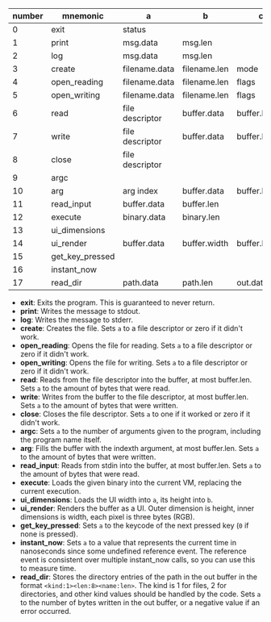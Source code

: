 | number | mnemonic        | a               | b            | c             | d       |
| ------ | --------------- | --------------- | ------------ | ------------- | ------- |
| 0      | exit            | status          |              |               |         |
| 1      | print           | msg.data        | msg.len      |               |         |
| 2      | log             | msg.data        | msg.len      |               |         |
| 3      | create          | filename.data   | filename.len | mode          |         |
| 4      | open_reading    | filename.data   | filename.len | flags         | mode    |
| 5      | open_writing    | filename.data   | filename.len | flags         | mode    |
| 6      | read            | file descriptor | buffer.data  | buffer.len    |         |
| 7      | write           | file descriptor | buffer.data  | buffer.len    |         |
| 8      | close           | file descriptor |              |               |         |
| 9      | argc            |                 |              |               |         |
| 10     | arg             | arg index       | buffer.data  | buffer.len    |         |
| 11     | read_input      | buffer.data     | buffer.len   |               |         |
| 12     | execute         | binary.data     | binary.len   |               |         |
| 13     | ui_dimensions   |                 |              |               |         |
| 14     | ui_render       | buffer.data     | buffer.width | buffer.height |         |
| 15     | get_key_pressed |                 |              |               |         |
| 16     | instant_now     |                 |              |               |         |
| 17     | read_dir        | path.data       | path.len     | out.data      | out.len |

- **exit**: Exits the program. This is guaranteed to never return.
- **print**: Writes the message to stdout.
- **log**: Writes the message to stderr.
- **create**: Creates the file. Sets `a` to a file descriptor or zero if it didn't work.
- **open_reading**: Opens the file for reading. Sets `a` to a file descriptor or zero if it didn't work.
- **open_writing**: Opens the file for writing. Sets `a` to a file descriptor or zero if it didn't work.
- **read**: Reads from the file descriptor into the buffer, at most buffer.len. Sets `a` to the amount of bytes that were read.
- **write**: Writes from the buffer to the file descriptor, at most buffer.len. Sets `a` to the amount of bytes that were written.
- **close**: Closes the file descriptor. Sets `a` to one if it worked or zero if it didn't work.
- **argc**: Sets `a` to the number of arguments given to the program, including the program name itself.
- **arg**: Fills the buffer with the indexth argument, at most buffer.len. Sets `a` to the amount of bytes that were written.
- **read_input**: Reads from stdin into the buffer, at most buffer.len. Sets `a` to the amount of bytes that were read.
- **execute**: Loads the given binary into the current VM, replacing the current execution.
- **ui_dimensions**: Loads the UI width into `a`, its height into `b`.
- **ui_render**: Renders the buffer as a UI. Outer dimension is height, inner dimensions is width, each pixel is three bytes (RGB).
- **get_key_pressed**: Sets `a` to the keycode of the next pressed key (`0` if none is pressed).
- **instant_now**: Sets `a` to a value that represents the current time in nanoseconds since some undefined reference event. The reference event is consistent over multiple instant_now calls, so you can use this to measure time.
- **read_dir**: Stores the directory entries of the path in the out buffer in the format `<kind:1><len:8><name:len>`. The kind is 1 for files, 2 for directories, and other kind values should be handled by the code. Sets `a` to the number of bytes written in the out buffer, or a negative value if an error occurred.
